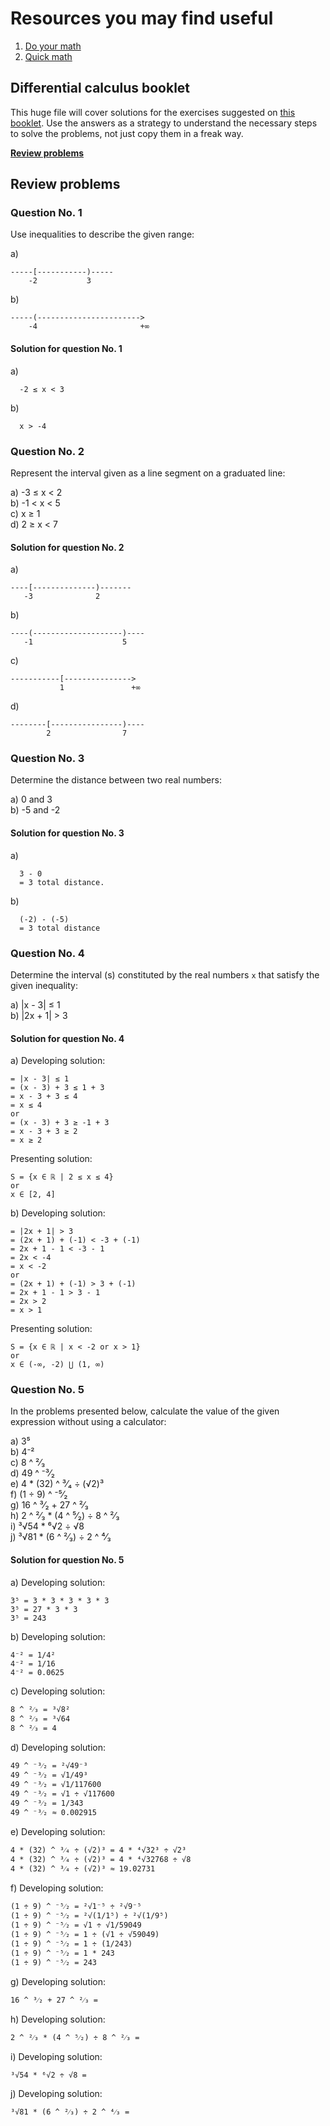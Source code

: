 # Resources you may find useful

1. [Do your math](https://doyourmath.com)  
2. [Quick math](https://quickmath.com)

## Differential calculus booklet

This huge file will cover solutions for the exercises suggested on [this booklet](https://drive.google.com/file/d/0B977UW2k4o7acmZ6SkFXZm1LTUk/view). Use the answers as a strategy to understand the necessary steps to solve the problems, not just copy them in a freak way.

[__Review problems__](https://github.com/Bodera/learnPath_Mathematics/blob/master/intro-to-calculus/booklet-solved.md#review-problems)

## Review problems

### Question No. 1

Use inequalities to describe the given range:

a)
```
-----[-----------)-----
    -2           3
```

b)
```
-----(----------------------->
    -4                       +∞
```

#### Solution for question No. 1

a)
```
  -2 ≤ x < 3
```

b)
```
  x > -4
```

### Question No. 2

Represent the interval given as a line segment on a graduated line:

a) -3 ≤ x < 2  
b) -1 < x < 5  
c) x ≥ 1  
d) 2 ≥ x < 7  

#### Solution for question No. 2

a)
```
----[--------------)-------
   -3              2
```

b)
```
----(--------------------)----
   -1                    5
```

c)
```
-----------[--------------->
           1               +∞
```

d)
```
--------[----------------)----
        2                7
```

### Question No. 3

Determine the distance between two real numbers:

a) 0 and 3  
b) -5 and -2  

#### Solution for question No. 3

a)
```
  3 - 0
  = 3 total distance.
```

b)
```
  (-2) - (-5)
  = 3 total distance
```

### Question No. 4

Determine the interval (s) constituted by the real numbers `x` that satisfy the given inequality:

a) |x - 3| ≤ 1  
b) |2x + 1| > 3  

#### Solution for question No. 4

a)
Developing solution:
```
= |x - 3| ≤ 1
= (x - 3) + 3 ≤ 1 + 3
= x - 3 + 3 ≤ 4
= x ≤ 4
or
= (x - 3) + 3 ≥ -1 + 3
= x - 3 + 3 ≥ 2
= x ≥ 2
```

Presenting solution:
```
S = {x ∈ ℝ | 2 ≤ x ≤ 4}
or
x ∈ [2, 4]
```

b)
Developing solution:
```
= |2x + 1| > 3
= (2x + 1) + (-1) < -3 + (-1)
= 2x + 1 - 1 < -3 - 1
= 2x < -4
= x < -2
or
= (2x + 1) + (-1) > 3 + (-1)
= 2x + 1 - 1 > 3 - 1
= 2x > 2
= x > 1
```

Presenting solution:
```
S = {x ∈ ℝ | x < -2 or x > 1}
or
x ∈ (-∞, -2) ⋃ (1, ∞)
```

### Question No. 5

In the problems presented below, calculate the value of the given expression without using a calculator:

a) 3⁵  
b) 4⁻²  
c) 8 ^ ²⁄₃  
d) 49 ^ ⁻³⁄₂  
e) 4 * (32) ^ ³⁄₄ ÷ (√2)³  
f) (1 ÷ 9) ^ ⁻⁵⁄₂  
g) 16 ^ ³⁄₂ + 27 ^ ²⁄₃  
h) 2 ^ ²⁄₃ * (4 ^ ⁵⁄₂) ÷ 8 ^ ²⁄₃  
i) ³√54 * ⁶√2 ÷ √8  
j) ³√81 * (6 ^ ²⁄₃) ÷ 2 ^ ⁴⁄₃  


#### Solution for question No. 5

a)
Developing solution:
```
3⁵ = 3 * 3 * 3 * 3 * 3
3⁵ = 27 * 3 * 3
3⁵ = 243
```

b)
Developing solution:
```
4⁻² = 1/4²
4⁻² = 1/16
4⁻² = 0.0625
```

c)
Developing solution:
```
8 ^ ²⁄₃ = ³√8²
8 ^ ²⁄₃ = ³√64
8 ^ ²⁄₃ = 4
```

d)
Developing solution:
```
49 ^ ⁻³⁄₂ = ²√49⁻³
49 ^ ⁻³⁄₂ = √1/49³
49 ^ ⁻³⁄₂ = √1/117600
49 ^ ⁻³⁄₂ = √1 ÷ √117600
49 ^ ⁻³⁄₂ = 1/343
49 ^ ⁻³⁄₂ ≈ 0.002915
```

e)
Developing solution:
```
4 * (32) ^ ³⁄₄ ÷ (√2)³ = 4 * ⁴√32³ ÷ √2³
4 * (32) ^ ³⁄₄ ÷ (√2)³ = 4 * ⁴√32768 ÷ √8
4 * (32) ^ ³⁄₄ ÷ (√2)³ ≈ 19.02731
```

f)
Developing solution:
```
(1 ÷ 9) ^ ⁻⁵⁄₂ = ²√1⁻⁵ ÷ ²√9⁻⁵
(1 ÷ 9) ^ ⁻⁵⁄₂ = ²√(1/1⁵) ÷ ²√(1/9⁵)
(1 ÷ 9) ^ ⁻⁵⁄₂ = √1 ÷ √1/59049
(1 ÷ 9) ^ ⁻⁵⁄₂ = 1 ÷ (√1 ÷ √59049)
(1 ÷ 9) ^ ⁻⁵⁄₂ = 1 ÷ (1/243)
(1 ÷ 9) ^ ⁻⁵⁄₂ = 1 * 243
(1 ÷ 9) ^ ⁻⁵⁄₂ = 243
```

g)
Developing solution:
```
16 ^ ³⁄₂ + 27 ^ ²⁄₃ =
```

h)
Developing solution:
```
2 ^ ²⁄₃ * (4 ^ ⁵⁄₂) ÷ 8 ^ ²⁄₃ =
```

i)
Developing solution:
```
³√54 * ⁶√2 ÷ √8 =
```

j)
Developing solution:
```
³√81 * (6 ^ ²⁄₃) ÷ 2 ^ ⁴⁄₃ =
```

